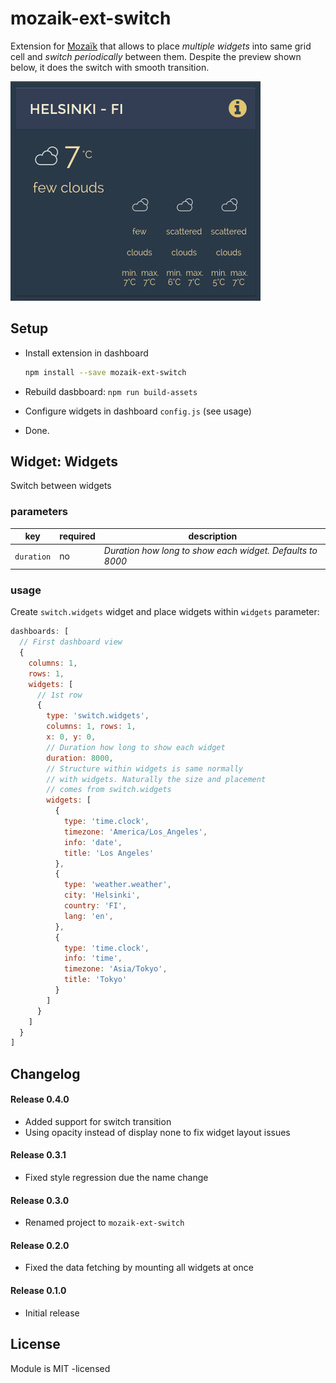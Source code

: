 # mozaik-ext-switch

Extension for [Mozaïk](http://mozaik.rocks/) that allows to place *multiple widgets* into same grid cell and *switch periodically* between them. Despite the preview shown below, it does the switch with smooth transition.

![preview](https://github.com/juhamust/mozaik-ext-switch/blob/master/previews/switch.gif?raw=true "Switch preview")

## Setup

- Install extension in dashboard

    ```bash
    npm install --save mozaik-ext-switch
    ```

- Rebuild dasbboard: `npm run build-assets`
- Configure widgets in dashboard ``config.js`` (see usage)
- Done.

## Widget: Widgets

Switch between widgets

### parameters

key           | required | description
--------------|----------|---------------
`duration`    | no       | *Duration how long to show each widget. Defaults to 8000*

### usage

Create `switch.widgets` widget and place widgets within `widgets` parameter:

```javascript
dashboards: [
  // First dashboard view
  {
    columns: 1,
    rows: 1,
    widgets: [
      // 1st row
      {
        type: 'switch.widgets',
        columns: 1, rows: 1,
        x: 0, y: 0,
        // Duration how long to show each widget
        duration: 8000,
        // Structure within widgets is same normally
        // with widgets. Naturally the size and placement
        // comes from switch.widgets
        widgets: [
          {
            type: 'time.clock',
            timezone: 'America/Los_Angeles',
            info: 'date',
            title: 'Los Angeles'
          },
          {
            type: 'weather.weather',
            city: 'Helsinki',
            country: 'FI',
            lang: 'en',
          },
          {
            type: 'time.clock',
            info: 'time',
            timezone: 'Asia/Tokyo',
            title: 'Tokyo'
          }
        ]
      }
    ]
  }
]
```

## Changelog

#### Release 0.4.0

- Added support for switch transition
- Using opacity instead of display none to fix widget layout issues

#### Release 0.3.1

- Fixed style regression due the name change

#### Release 0.3.0

- Renamed project to `mozaik-ext-switch`

#### Release 0.2.0

- Fixed the data fetching by mounting all widgets at once

#### Release 0.1.0

- Initial release

## License

Module is MIT -licensed
